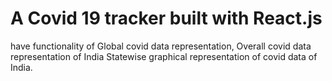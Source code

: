 # A Covid 19 tracker built with React.js
have functionality of Global covid data representation,
Overall covid data representation of India
Statewise graphical representation of covid data of India.

